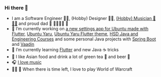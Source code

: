 ### Hi there 👋

- I am a Software Engineer :man_technologist:, (Hobby) Designer :man_artist:, [(Hobby) Musician :guitar: :singer:](https://deafdive.bandcamp.com/releases) and proud dad :sparkling_heart: :family_man_woman_girl_girl: :unicorn:
- 🔭 I’m currently working on [a new settings app for Ubuntu made with Flutter](https://github.com/Feichtmeier/settings), [Ubuntu Yaru](https://github.com/ubuntu/yaru), [Ubuntu Yaru Flutter theme](https://github.com/ubuntu/yaru.dart), [HSD Java and Engineering Courses](https://github.com/hs-duesseldorf) and some personal Java projects with [Spring Boot](https://spring.io/projects/spring-boot) and [Vaadin](https://vaadin.com/)
- 🌱 I’m currently learning [Flutter](https://flutter.dev) and new Java :coffee: tricks
- :ramen: I like Asian food and drink a lot of green tea :tea: and beer :beer:
- :headphones: [I love music](https://open.spotify.com/user/frederik-f?si=084df532fe2c4b05)
- :elf_man: :elf: When there is time left, I love to play World of Warcraft
